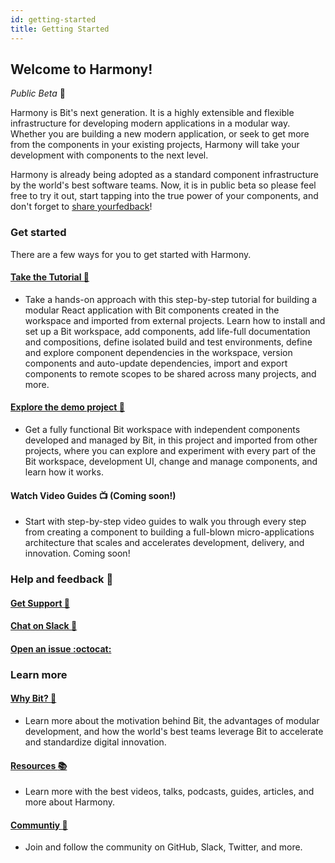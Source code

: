 ```yaml
---
id: getting-started
title: Getting Started
---
```


## Welcome to Harmony!  

*Public Beta* :tada:

Harmony is Bit's next generation. It is a highly extensible and flexible infrastructure for developing modern applications in a modular way. Whether you are building a new modern application, or seek to get more from the components in your existing projects, Harmony will take your development with components to the next level.  

Harmony is already being adopted as a standard component infrastructure by the world's best software teams. Now, it is in public beta so please feel free to try it out, start tapping into the true power of your components, and don't forget to [share yourfedback](https://github.com/teambit/bit/issues)!  

### Get started

There are a few ways for you to get started with Harmony.  

#### [Take the Tutorial :feet:](https://harmony-docs.bit.dev/tutorial/install-bit)

- Take a hands-on approach with this step-by-step tutorial for building a modular React application with Bit components created in the workspace and imported from external projects. Learn how to install and set up a Bit workspace, add components, add life-full documentation and compositions, define isolated build and test environments, define and explore component dependencies in the workspace, version components and auto-update dependencies, import and export components to remote scopes to be shared across many projects, and more.  

#### [Explore the demo project :crystal_ball:](https://harmony-docs.bit.dev/introduction/try-bit)

- Get a fully functional Bit workspace with independent components developed and managed by Bit, in this project and imported from other projects, where you can explore and experiment with every part of the Bit workspace, development UI, change and manage components, and learn how it works.  

#### Watch Video Guides :tv:  (**Coming soon!**)

- Start with step-by-step video guides to walk you through every step from creating a component to building a full-blown micro-applications architecture that scales and accelerates development, delivery, and innovation. Coming soon!  


### Help and feedback :raising_hand:

#### [Get Support :email:](https://bit.dev/support)  

#### [Chat on Slack :beers:](https://join.slack.com/t/bit-dev-community/shared_invite/enQtNzM2NzQ3MTQzMTg3LWI2YmFmZjQwMTkxNmFmNTVkYzU2MGI2YjgwMmJlZDdkNWVhOGIzZDFlYjg4MGRmOTM4ODAxNTIxMTMwNWVhMzg)  

#### [Open an issue :octocat:](https://github.com/teambit/bit/issues)  


### Learn more

#### [Why Bit? :rocket:](https://harmony-docs.bit.dev/introduction/why-bit) 

- Learn more about the motivation behind Bit, the advantages of modular development, and how the world's best teams leverage Bit to accelerate and standardize digital innovation.  

#### [Resources :books:](https://harmony-docs.bit.dev/introduction/resources)

- Learn more with the best videos, talks, podcasts, guides, articles, and more about Harmony.  

#### [Communtiy :busts_in_silhouette:](https://harmony-docs.bit.dev/introduction/resources)

- Join and follow the community on GitHub, Slack, Twitter, and more.

